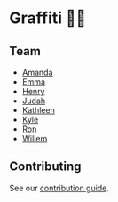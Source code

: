 Graffiti :vertical_traffic_light::art:
========
Team
----
* [Amanda](https://github.com/aaizuss)
* [Emma](https://github.com/emmaasmith)
* [Henry](https://github.com/hjylewis)
* [Judah](https://github.com/judah-newman)
* [Kathleen](https://github.com/cardonaaa)
* [Kyle](https://github.com/kylej1994)
* [Ron](https://github.com/Ronovan)
* [Willem](https://github.com/longendyke)

Contributing
------------
See our [contribution guide](CONTRIBUTING.md).
